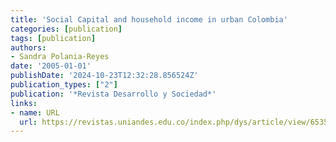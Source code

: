 ```yaml
---
title: 'Social Capital and household income in urban Colombia'
categories: [publication]
tags: [publication]
authors:
- Sandra Polania-Reyes
date: '2005-01-01'
publishDate: '2024-10-23T12:32:28.856524Z'
publication_types: ["2"]
publication: '*Revista Desarrollo y Sociedad*'
links:
- name: URL
  url: https://revistas.uniandes.edu.co/index.php/dys/article/view/6535/6717
---
```

